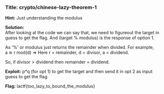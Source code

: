 ### **Title:** crypto/chinese-lazy-theorem-1

**Hint:** Just understanding the modulus

**Solution:**\
After looking at the code we can say that, we need to figureout the target in guess to get the flag.
And (target % modulus) is the response of option 1.

As '%' or modulus just returns the remainder when divided. For example,\
a ≅ r mod(d) => Here r = remainder, d = divisor, a = dividend.

So, if divisor > dividend then remainder = dividend.

**Exploit:** p\*q (for opt 1) to get the target and then send it in opt 2 as input guess to get the flag.

**Flag:** lactf{too_lazy_to_bound_the_modulus}
